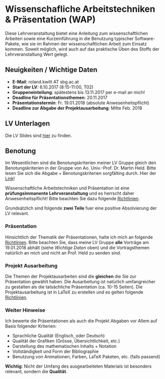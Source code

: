 # Wissenschafliche Arbeitstechniken & Präsentation (WAP)

Diese Lehrveranstaltung bietet eine Anleitung zum wissenschaftlichen Arbeiten
sowie eine Kurzeinführung in die Benutzung typischer Software-Pakete, wie sie
im Rahmen der wissenschaftlichen Arbeit zum Einsatz kommen. Soweit
möglich, wird auch auf das praktische Üben des Stoffs der Lehrveranstaltung
Wert gelegt.

## Neuigkeiten / Wichtige Daten

- **E-Mail**: roland.kwitt AT sbg.ac.at
- **Start der LV**: 6.10.2017 (8:15-11:00, T02)
- **Gruppeneinteilung**: spätestens bis 13.11.2017 per e-mail an mich!
- **Deadline für Präsentationsthemen**: 20.11.2017
- **Präsentationstermin**: Fr. 19.01.2018 (absolute Anwesenheitspflicht)
- **Deadline zur Abgabe der Projektausarbeitung**: Mitte Feb. 2018

## LV Unterlagen

Die LV Slides sind [hier](https://www.cosy.sbg.ac.at/~held/teaching/wiss_arbeiten/wiss_arbeiten.html) zu finden.

## Benotung

Im Wesentlichen sind die Benotungskriterien meiner LV Gruppe gleich den
Benotungskriterien in der Gruppe von Ao. Univ.-Prof. Dr. Martin Held.
Bitte lesen Sie sich die Abgabe + Benotungskriterien sorgfälting durch.
Hier der [Link](https://www.cosy.sbg.ac.at/~held/teaching/wiss_arbeiten/wiss_arbeiten.html)!

Wissenschaftliche Arbeitstechniken und Präsentation ist eine
**prüfungsimmanente Lehrveranstaltung** und es herrscht daher Anwesenheitspflicht!
Bitte beachten Sie dazu
folgende [Richtlinien](https://www.cosy.sbg.ac.at/~held/teaching/wiss_arbeiten/beurteilung.html).

Grundsätzlich sind folgende **zwei Teile** fuer eine positive Absolvierung der LV
relevant.

### Präsentation

Hinsichtlich der Thematik der Präsentationen, halte ich mich an folgende
[Richtlinien](https://www.cosy.sbg.ac.at/~held/teaching/wiss_arbeiten/vortraege.html).
Bitte beachten Sie, dass meine LV Gruppe **alle** Vorträge am 19.01.2018
abhält (siehe *Wichtige Daten* oben) und die Vortragsthemen natürlich an mich
und nicht an Prof. Held zu senden sind.

### Projekt Ausarbeitung

Die Themen der Projektausarbeiten sind die **gleichen** die Sie zur Präsentation 
gewählt haben. Die Ausarbeitung ist natürlich umfangreicher zu gestalten als die
tatsächliche Präsentation (ca. 10-15 Seiten). Die Projektausarbeitung ist in LaTeX
zu erstellen und es gelten folgende [Richtlinien](https://www.cosy.sbg.ac.at/~held/teaching/wiss_arbeiten/abgabe.html).

### Weiter Hinweise

Ich bewerte die Präsentationen als auch die Projekt Abgaben vor Allem auf
Basis folgender Kriterien:

- Sprachliche Qualität (Englisch, oder Deutsch)
- Qualität der Grafiken (Grösse, Übersichtlichkeit, etc.)
- Darstellung des mathematischen Inhalts + Notation
- Vollständigkeit und Form der Bibliographie
- Benutzung von Animationen, Farben, LaTeX Paketen, etc. (falls passend)

**Wichtig**: Nicht der Umfang des ausgearbeiteten Materials ist besonders
relevant, sondern die **Qualität**.
